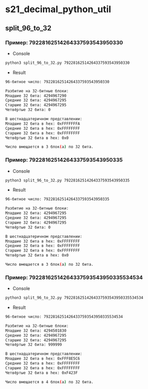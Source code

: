# s21_decimal_python_util

## split_96_to_32

### Пример: 79228162514264337593543950330
- Сonsole
```bash
python3 split_96_to_32.py 79228162514264337593543950330
```
- Result
```bash
96-битное число: 79228162514264337593543950330

Разбитие на 32-битные блоки:
Младшие 32 бита: 4294967290
Средние 32 бита: 4294967295
Старшие 32 бита: 4294967295
Четвёртые 32 бита: 0

В шестнадцатеричном представлении:
Младшие 32 бита в hex: 0xFFFFFFFA
Средние 32 бита в hex: 0xFFFFFFFF
Старшие 32 бита в hex: 0xFFFFFFFF
Четвёртые 32 бита в hex: 0x0

Число вмещается в 3 блок(а) по 32 бита.
```

### Пример: 79228162514264337593543950335
- Сonsole
```bash
python3 split_96_to_32.py 79228162514264337593543950335
```
- Result
```bash
96-битное число: 79228162514264337593543950335

Разбитие на 32-битные блоки:
Младшие 32 бита: 4294967295
Средние 32 бита: 4294967295
Старшие 32 бита: 4294967295
Четвёртые 32 бита: 0

В шестнадцатеричном представлении:
Младшие 32 бита в hex: 0xFFFFFFFF
Средние 32 бита в hex: 0xFFFFFFFF
Старшие 32 бита в hex: 0xFFFFFFFF
Четвёртые 32 бита в hex: 0x0

Число вмещается в 3 блок(а) по 32 бита.
```

### Пример: 79228162514264337593543950335534534
- Сonsole
```bash
python3 split_96_to_32.py 79228162514264337593543950335534534
```
- Result
```bash
96-битное число: 79228162514264337593543950335534534

Разбитие на 32-битные блоки:
Младшие 32 бита: 4294501830
Средние 32 бита: 4294967295
Старшие 32 бита: 4294967295
Четвёртые 32 бита: 999999

В шестнадцатеричном представлении:
Младшие 32 бита в hex: 0xFFF8E5C6
Средние 32 бита в hex: 0xFFFFFFFF
Старшие 32 бита в hex: 0xFFFFFFFF
Четвёртые 32 бита в hex: 0xF423F

Число вмещается в 4 блок(а) по 32 бита.
```
